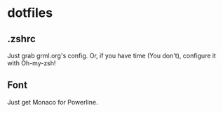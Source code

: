 # dotfiles

## .zshrc

Just grab grml.org's config. Or, if you have time (You don't), configure it
with Oh-my-zsh!

## Font

Just get Monaco for Powerline.
